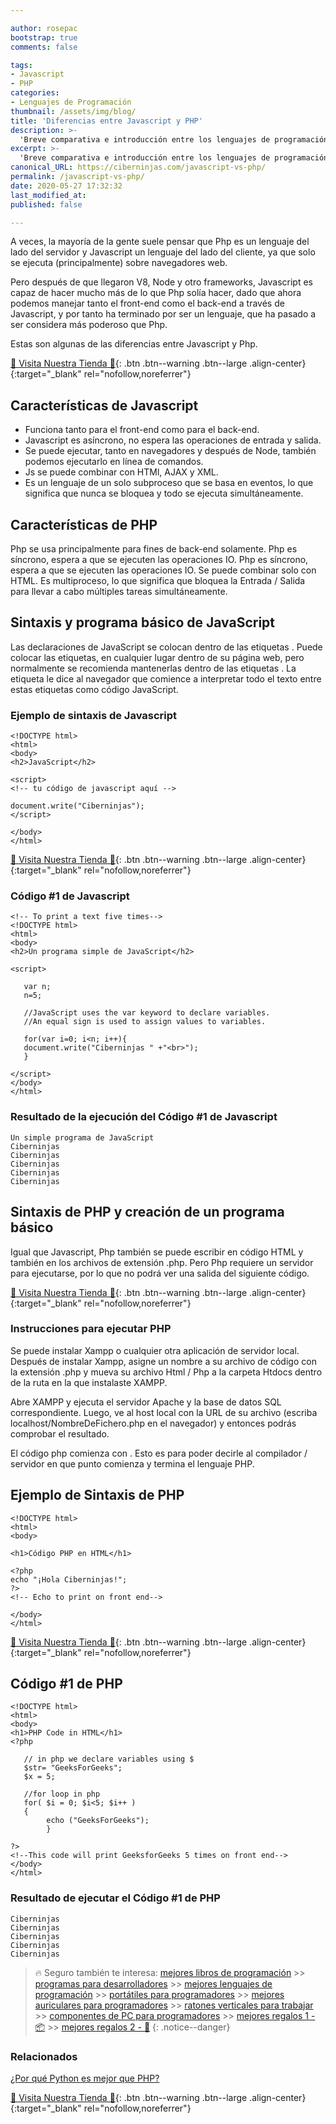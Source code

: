 ```yaml
---

author: rosepac
bootstrap: true
comments: false

tags:
- Javascript
- PHP
categories:
- Lenguajes de Programación
thumbnail: /assets/img/blog/
title: 'Diferencias entre Javascript y PHP'
description: >-
  'Breve comparativa e introducción entre los lenguajes de programación: Javascript y PHP.'
excerpt: >-
  'Breve comparativa e introducción entre los lenguajes de programación: Javascript y PHP.'
canonical_URL: https://ciberninjas.com/javascript-vs-php/
permalink: /javascript-vs-php/
date: 2020-05-27 17:32:32
last_modified_at: 
published: false

---
```


<!-- https://www.geeksforgeeks.org/difference-between-javascript-and-php/ -->
A veces, la mayoría de la gente suele pensar que Php es un lenguaje del lado del servidor y Javascript un lenguaje del lado del cliente, ya que solo se ejecuta (principalmente) sobre navegadores web.

Pero después de que llegaron V8, Node y otro frameworks, Javascript es capaz de hacer mucho más de lo que Php solía hacer, dado que ahora podemos manejar tanto el front-end como el back-end a través de Javascript, y por tanto ha terminado por ser un lenguaje, que ha pasado a ser considera más poderoso que Php.

Estas son algunas de las diferencias entre Javascript y Php.

[🎁 Visita Nuestra Tienda 🎁](https://www.amazon.es/shop/cibercursos){: .btn .btn--warning .btn--large .align-center}{:target="_blank" rel="nofollow,noreferrer"}

## **Características de Javascript**

- Funciona tanto para el front-end como para el back-end.
- Javascript es asíncrono, no espera las operaciones de entrada y salida.
- Se puede ejecutar, tanto en navegadores y después de Node, también podemos ejecutarlo en línea de comandos.
- Js se puede combinar con HTMl, AJAX y XML.
- Es un lenguaje de un solo subproceso que se basa en eventos, lo que significa que nunca se bloquea y todo se ejecuta simultáneamente.

## **Características de PHP**

Php se usa principalmente para fines de back-end solamente.
Php es síncrono, espera a que se ejecuten las operaciones IO.
Php es síncrono, espera a que se ejecuten las operaciones IO.
Se puede combinar solo con HTML.
Es multiproceso, lo que significa que bloquea la Entrada / Salida para llevar a cabo múltiples tareas simultáneamente.

## **Sintaxis y programa básico de JavaScript**

Las declaraciones de JavaScript se colocan dentro de las etiquetas <script> ... </script>.
Puede colocar las etiquetas, en cualquier lugar dentro de su página web, pero normalmente se recomienda mantenerlas dentro de las etiquetas <head>. La etiqueta le dice al navegador que comience a interpretar todo el texto entre estas etiquetas como código JavaScript.

### **Ejemplo de sintaxis de Javascript**

```
<!DOCTYPE html> 
<html> 
<body> 
<h2>JavaScript</h2> 
  
<script> 
<!-- tu código de javascript aquí -->
  
document.write("Ciberninjas"); 
</script> 
  
</body> 
</html>
```

[🎁 Visita Nuestra Tienda 🎁](https://www.amazon.es/shop/cibercursos){: .btn .btn--warning .btn--large .align-center}{:target="_blank" rel="nofollow,noreferrer"}

### **Código #1 de Javascript**

```
<!-- To print a text five times-->
<!DOCTYPE html> 
<html> 
<body> 
<h2>Un programa simple de JavaScript</h2> 
  
<script> 
  
   var n; 
   n=5; 
     
   //JavaScript uses the var keyword to declare variables. 
   //An equal sign is used to assign values to variables. 
  
   for(var i=0; i<n; i++){ 
   document.write("Ciberninjas " +"<br>"); 
   } 
     
</script> 
</body> 
</html>  
```

### **Resultado de la ejecución del Código #1 de Javascript**

```
Un simple programa de JavaScript
Ciberninjas 
Ciberninjas 
Ciberninjas 
Ciberninjas 
Ciberninjas 
```

## **Sintaxis de PHP y creación de un programa básico**

Igual que Javascript, Php también se puede escribir en código HTML y también en los archivos de extensión .php. Pero Php requiere un servidor para ejecutarse, por lo que no podrá ver una salida del siguiente código.

[🎁 Visita Nuestra Tienda 🎁](https://www.amazon.es/shop/cibercursos){: .btn .btn--warning .btn--large .align-center}{:target="_blank" rel="nofollow,noreferrer"}

### **Instrucciones para ejecutar PHP**

Se puede instalar Xampp o cualquier otra aplicación de servidor local. Después de instalar Xampp, asigne un nombre a su archivo de código con la extensión .php y mueva su archivo Html / Php a la carpeta Htdocs dentro de la ruta en la que instalaste XAMPP.

Abre XAMPP y ejecuta el servidor Apache y la base de datos SQL correspondiente. Luego, ve al host local con la URL de su archivo (escriba localhost/NombreDeFichero.php en el navegador) y entonces podrás comprobar el resultado.

El código php comienza con <?php y termina con ?>. Esto es para poder decirle al compilador / servidor en que punto comienza y termina el lenguaje PHP.

## **Ejemplo de Sintaxis de PHP**

```
<!DOCTYPE html> 
<html> 
<body> 
  
<h1>Código PHP en HTML</h1> 
  
<?php
echo "¡Hola Ciberninjas!"; 
?>  
<!-- Echo to print on front end-->
  
</body> 
</html> 
```

[🎁 Visita Nuestra Tienda 🎁](https://www.amazon.es/shop/cibercursos){: .btn .btn--warning .btn--large .align-center}{:target="_blank" rel="nofollow,noreferrer"}

## **Código #1 de PHP**

```
<!DOCTYPE html> 
<html> 
<body> 
<h1>PHP Code in HTML</h1> 
<?php
   
   // in php we declare variables using $ 
   $str= "GeeksForGeeks"; 
   $x = 5; 
     
   //for loop in php 
   for( $i = 0; $i<5; $i++ ) 
   { 
        echo ("GeeksForGeeks"); 
        } 
          
?>  
<!--This code will print GeeksforGeeks 5 times on front end-->
</body> 
</html> 
```

### **Resultado de ejecutar el Código #1 de PHP**

```
Ciberninjas
Ciberninjas
Ciberninjas
Ciberninjas
Ciberninjas
```

> 🔥 Seguro también te interesa: [mejores libros de programación](/programar/) >> [programas para desarrolladores](/mejores-sistemas-operativos-para-hackear/) >> [mejores lenguajes de programación](/15-mejores-lenguajes-programacion/) >> [portátiles para programadores]() >> [mejores auriculares para programadores](/auriculares-dise%C3%B1o/) >> [ratones verticales para trabajar](/teclados-ratones-dise%C3%B1o/) >> [componentes de PC para programadores](/ordenadores-componentes/) >> [mejores regalos 1 - 📦](/black-friday-amazon/) >> [mejores regalos 2 - 🎁](/prime-day-amazon/)
{: .notice--danger}

### Relacionados

[¿Por qué Python es mejor que PHP?](https://ciberninjas.com/porque-python-es-mejor-que-php/)

[🎁 Visita Nuestra Tienda 🎁](https://www.amazon.es/shop/cibercursos){: .btn .btn--warning .btn--large .align-center}{:target="_blank" rel="nofollow,noreferrer"}
